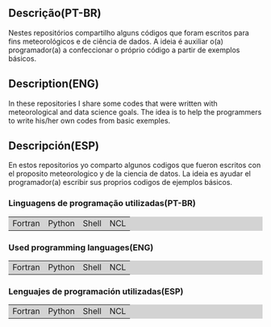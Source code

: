 ## Descrição(PT-BR)
Nestes repositórios compartilho alguns códigos que foram escritos para fins meteorológicos e de ciência de dados. A ideia é auxiliar o(a) programador(a) a confeccionar o próprio código a partir de exemplos básicos. 

## Description(ENG)
In these repositories I share some codes that were written with meteorological and data science goals. The idea is to help the programmers to write his/her own codes from basic exemples.

## Descripción(ESP)
En estos repositorios yo comparto algunos codigos que fueron escritos con el proposito meteorologico y de la ciencia de datos. La ideia es ayudar el programador(a) escribir sus proprios codigos de ejemplos básicos.

### Linguagens de programação utilizadas(PT-BR)
<table bgcolor="LIGHTGREY">
 <tr>
  <td>Fortran</td>
  <td>Python</td>
  <td>Shell</td>
  <td>NCL</td>
 </tr> 
</table>

### Used programming languages(ENG)
<table bgcolor="LIGHTGREY">
 <tr>
  <td>Fortran</td>
  <td>Python</td>
  <td>Shell</td>
  <td>NCL</td>
 </tr> 
</table>

### Lenguajes de programación utilizadas(ESP)
<table bgcolor="LIGHTGREY">
 <tr>
  <td>Fortran</td>
  <td>Python</td>
  <td>Shell</td>
  <td>NCL</td>
 </tr> 
</table>
